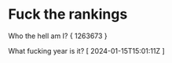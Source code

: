 # Fuck the rankings

Who the hell am I?
{ 1263673 }

What fucking year is it?
[ 2024-01-15T15:01:11Z ]
